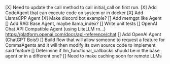 [X] Need to update the call method to call initial_call on first run. 
[X] Add CodeAgent that can execute code on system or in docker
[X] Add LlamaCPP Agent
[X] Make discord bot example?
[] Add memgpt like Agent
[] Add RAG Base Agent, maybe llama_index?
[] Write unit tests
[] OpenAI Chat API Compatible Agent (using LiteLLM rn...) https://platform.openai.com/docs/api-reference/chat
[] Add OpenAI Agent (ChatGPT Bois!)
[] Build flow that will allow someone to request a feature for CommaAgents and it will then modify its own source code to implement said feature
[] Determine if llm_functional_callbacks should be in the base agent or in a different one? 
[] Need to make caching soon for remote LLMs